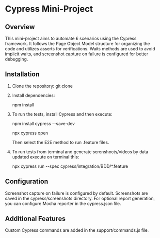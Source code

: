 # Cypress Mini-Project

## Overview

This mini-project aims to automate 6 scenarios using the Cypress framework. It follows the Page Object Model structure for organizing the code and utilizes asserts for verifications. Waits methods are used to avoid implicit waits, and screenshot capture on failure is configured for better debugging.


## Installation

1. Clone the repository:
   git clone <repository-url>

2. Install dependencies:

   npm install

3. To run the tests, install Cypress and then execute:
   
   npm install cypress --save-dev

   npx cypress open

   Then select the E2E method to run .feature files.

4. To run tests from terminal and generate screnshoots/videos by data updated execute on terminal this:

   npx cypress run --spec cypress/integration/BDD/\*.feature

## Configuration

Screenshot capture on failure is configured by default. Screenshots are saved in the cypress/screenshots directory.
For optional report generation, you can configure Mocha reporter in the cypress.json file.

## Additional Features

Custom Cypress commands are added in the support/commands.js file.

